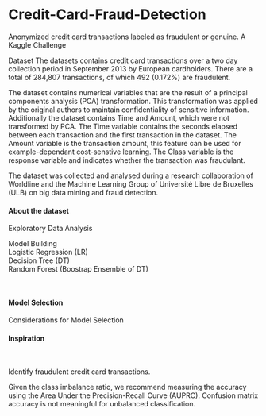 # Credit-Card-Fraud-Detection
Anonymized credit card transactions labeled as fraudulent or genuine. A Kaggle Challenge


Dataset
The datasets contains credit card transactions over a two day collection period in September 2013 by European cardholders. There are a total of 284,807 transactions, of which 492 (0.172%) are fraudulent.

The dataset contains numerical variables that are the result of a principal components analysis (PCA) transformation. This transformation was applied by the original authors to maintain confidentiality of sensitive information. Additionally the dataset contains Time and Amount, which were not transformed by PCA. The Time variable contains the seconds elapsed between each transaction and the first transaction in the dataset. The Amount variable is the transaction amount, this feature can be used for example-dependant cost-senstive learning. The Class variable is the response variable and indicates whether the transaction was fraudulant.

The dataset was collected and analysed during a research collaboration of Worldline and the Machine Learning Group of Université Libre de Bruxelles (ULB) on big data mining and fraud detection.




<h4> About the dataset</h4>

Exploratory Data Analysis

 Model Building<br>
 Logistic Regression (LR) <br>
 Decision Tree (DT) <br>
 Random Forest (Boostrap Ensemble of DT) <br>

<br>
<h4> Model Selection </h4>
  Considerations for Model Selection
<br>
<h4>Inspiration</h4><br>

 Identify fraudulent credit card transactions.

 Given the class imbalance ratio, we recommend measuring the accuracy using the Area Under the Precision-Recall Curve (AUPRC). Confusion   matrix accuracy is not meaningful for unbalanced classification.
